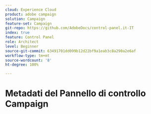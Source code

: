 ```yaml
---
cloud: Experience Cloud
product: adobe campaign
solution: Campaign
feature-set: Campaign
git-repo: https://github.com/AdobeDocs/control-panel.it-IT
index: true
feature: Control Panel
role: Architect
level: Beginner
source-git-commit: 63491701dd099b12d22bf9a1eab3c8a290a2e6af
workflow-type: tm+mt
source-wordcount: '8'
ht-degree: 100%

---
```



# Metadati del Pannello di controllo Campaign
